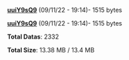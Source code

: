 [**uuiY9sQ9**](/data/uuiY9sQ9.txt) (09/11/22 - 19:14)- 1515 bytes

[**uuiY9sQ9**](/data/uuiY9sQ9.txt) (09/11/22 - 19:14)- 1515 bytes

**Total Datas**: 2332

**Total Size**: 13.38 MB / 13.4 MB